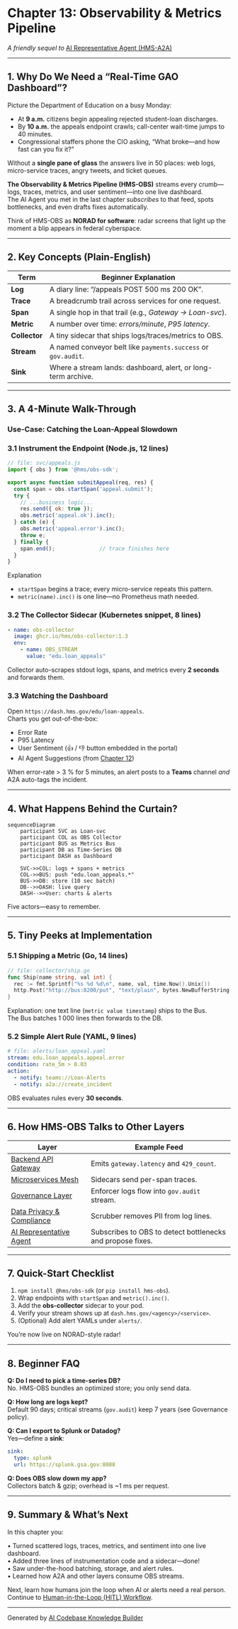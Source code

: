 # Chapter 13: Observability & Metrics Pipeline
*A friendly sequel to* [AI Representative Agent (HMS-A2A)](12_ai_representative_agent__hms_a2a__.md)

---

## 1. Why Do We Need a “Real-Time GAO Dashboard”?

Picture the Department of Education on a busy Monday:

* At **9 a.m.** citizens begin appealing rejected student-loan discharges.  
* By **10 a.m.** the appeals endpoint crawls; call-center wait-time jumps to 40 minutes.  
* Congressional staffers phone the CIO asking, “What broke—and how fast can you fix it?”

Without a **single pane of glass** the answers live in 50 places: web logs, micro-service traces, angry tweets, and ticket queues.

**The Observability & Metrics Pipeline (HMS-OBS)** streams every crumb—logs, traces, metrics, and user sentiment—into one live dashboard.  
The AI Agent you met in the last chapter *subscribes* to that feed, spots bottlenecks, and even drafts fixes automatically.

Think of HMS-OBS as **NORAD for software**: radar screens that light up the moment a blip appears in federal cyberspace.

---

## 2. Key Concepts (Plain-English)

| Term | Beginner Explanation |
|------|----------------------|
| **Log** | A diary line: “/appeals POST 500 ms 200 OK”. |
| **Trace** | A breadcrumb trail across services for one request. |
| **Span** | A single hop in that trail (e.g., *Gateway → Loan-svc*). |
| **Metric** | A number over time: *errors/minute*, *P95 latency*. |
| **Collector** | A tiny sidecar that ships logs/traces/metrics to OBS. |
| **Stream** | A named conveyor belt like `payments.success` or `gov.audit`. |
| **Sink** | Where a stream lands: dashboard, alert, or long-term archive. |

---

## 3. A 4-Minute Walk-Through  
### Use-Case: Catching the Loan-Appeal Slowdown

### 3.1 Instrument the Endpoint (Node.js, 12 lines)

```js
// file: svc/appeals.js
import { obs } from '@hms/obs-sdk';

export async function submitAppeal(req, res) {
  const span = obs.startSpan('appeal.submit');
  try {
    // ...business logic...
    res.send({ ok: true });
    obs.metric('appeal.ok').inc();
  } catch (e) {
    obs.metric('appeal.error').inc();
    throw e;
  } finally {
    span.end();              // trace finishes here
  }
}
```

Explanation  
* `startSpan` begins a trace; every micro-service repeats this pattern.  
* `metric(name).inc()` is one line—no Prometheus math needed.

### 3.2 The Collector Sidecar (Kubernetes snippet, 8 lines)

```yaml
- name: obs-collector
  image: ghcr.io/hms/obs-collector:1.3
  env:
    - name: OBS_STREAM
      value: "edu.loan_appeals"
```

Collector auto-scrapes stdout logs, spans, and metrics every **2 seconds** and forwards them.

### 3.3 Watching the Dashboard

Open `https://dash.hms.gov/edu/loan-appeals`.  
Charts you get out-of-the-box:

* Error Rate  
* P95 Latency  
* User Sentiment (👍 / 👎 button embedded in the portal)  
* AI Agent Suggestions (from [Chapter 12](12_ai_representative_agent__hms_a2a__.md))

When error-rate > 3 % for 5 minutes, an alert posts to a **Teams** channel *and* A2A auto-tags the incident.

---

## 4. What Happens Behind the Curtain?

```mermaid
sequenceDiagram
    participant SVC as Loan-svc
    participant COL as OBS Collector
    participant BUS as Metrics Bus
    participant DB as Time-Series DB
    participant DASH as Dashboard

    SVC->>COL: logs + spans + metrics
    COL->>BUS: push "edu.loan_appeals.*"
    BUS->>DB: store (10 sec batch)
    DB-->>DASH: live query
    DASH-->>User: charts & alerts
```

Five actors—easy to remember.

---

## 5. Tiny Peeks at Implementation

### 5.1 Shipping a Metric (Go, 14 lines)

```go
// file: collector/ship.go
func Ship(name string, val int) {
  rec := fmt.Sprintf("%s %d %d\n", name, val, time.Now().Unix())
  http.Post("http://bus:8200/put", "text/plain", bytes.NewBufferString(rec))
}
```

Explanation: one text line (`metric value timestamp`) ships to the Bus.  
The Bus batches 1 000 lines then forwards to the DB.

### 5.2 Simple Alert Rule (YAML, 9 lines)

```yaml
# file: alerts/loan_appeal.yaml
stream: edu.loan_appeals.appeal.error
condition: rate_5m > 0.03
action:
  - notify: teams://Loan-Alerts
  - notify: a2a://create_incident
```

OBS evaluates rules every **30 seconds**.

---

## 6. How HMS-OBS Talks to Other Layers

| Layer | Example Feed |
|-------|--------------|
| [Backend API Gateway](07_backend_api_gateway_.md) | Emits `gateway.latency` and `429_count`. |
| [Microservices Mesh](10_microservices_mesh__hms_sys__.md) | Sidecars send per-span traces. |
| [Governance Layer](03_governance_layer__hms_gov__.md) | Enforcer logs flow into `gov.audit` stream. |
| [Data Privacy & Compliance](09_data_privacy___compliance_layer_.md) | Scrubber removes PII from log lines. |
| [AI Representative Agent](12_ai_representative_agent__hms_a2a__.md) | Subscribes to OBS to detect bottlenecks and propose fixes. |

---

## 7. Quick-Start Checklist

1. `npm install @hms/obs-sdk` (or `pip install hms-obs`).  
2. Wrap endpoints with `startSpan` and `metric().inc()`.  
3. Add the **obs-collector** sidecar to your pod.  
4. Verify your stream shows up at `dash.hms.gov/<agency>/<service>`.  
5. (Optional) Add alert YAMLs under `alerts/`.

You’re now live on NORAD-style radar!

---

## 8. Beginner FAQ

**Q: Do I need to pick a time-series DB?**  
No. HMS-OBS bundles an optimized store; you only send data.

**Q: How long are logs kept?**  
Default 90 days; critical streams (`gov.audit`) keep 7 years (see Governance policy).

**Q: Can I export to Splunk or Datadog?**  
Yes—define a **sink**:

```yaml
sink:
  type: splunk
  url: https://splunk.gsa.gov:8088
```

**Q: Does OBS slow down my app?**  
Collectors batch & gzip; overhead is ~1 ms per request.

---

## 9. Summary & What’s Next

In this chapter you:

• Turned scattered logs, traces, metrics, and sentiment into one live dashboard.  
• Added three lines of instrumentation code and a sidecar—done!  
• Saw under-the-hood batching, storage, and alert rules.  
• Learned how A2A and other layers consume OBS streams.

Next, learn how humans join the loop when AI or alerts need a real person.  
Continue to [Human-in-the-Loop (HITL) Workflow](14_human_in_the_loop__hitl__workflow_.md).

---

Generated by [AI Codebase Knowledge Builder](https://github.com/The-Pocket/Tutorial-Codebase-Knowledge)